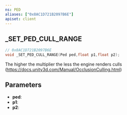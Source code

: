 ```yaml
---
ns: PED
aliases: ["0x8AC1D721B2097B6E"]
apiset: client
---
```

## _SET_PED_CULL_RANGE

```c
// 0x8AC1D721B2097B6E
void _SET_PED_CULL_RANGE(Ped ped,float p1,float p2);
```

The higher the multiplier the less the engine renders culls (https://docs.unity3d.com/Manual/OcclusionCulling.html)

## Parameters
* **ped**:
* **p1**:
* **p2**:



